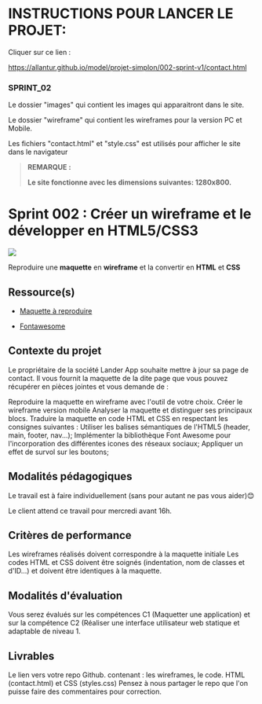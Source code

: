 # INSTRUCTIONS POUR LANCER LE PROJET:

Cliquer sur ce lien :

https://allantur.github.io/model/projet-simplon/002-sprint-v1/contact.html

### SPRINT_02

Le dossier "images" qui contient les images qui apparaitront dans le site.

Le dossier "wireframe" qui contient les wireframes pour la version PC et Mobile.

Les fichiers "contact.html" et "style.css" est utilisés pour afficher le site dans le navigateur

> **REMARQUE :**
>
> **Le site fonctionne avec les dimensions suivantes: 1280x800.**

# Sprint 002 : Créer un wireframe et le développer en HTML5/CSS3

![](https://simplonline.co/_next/image?url=https%3A%2F%2Fsimplonline-v3-prod.s3.eu-west-3.amazonaws.com%2Fmedia%2Fimage%2Fjpg%2F74699dd0-6e71-448b-9d24-3a4155805355.jpg&w=1280&q=75)

Reproduire une **maquette** en **wireframe** et la convertir en **HTML** et **CSS**

## Ressource(s)

- [Maquette à reproduire](https://simplonline-v3-prod.s3.eu-west-3.amazonaws.com/media/image/jpg/fcfcdcc5-f5d5-4ca4-a646-0c75337cbdf8.jpg)

- [Fontawesome](https://fontawesome.com/)

## Contexte du projet

Le propriétaire de la société Lander App souhaite mettre à jour sa page de contact. Il vous fournit la maquette de la dite page que vous pouvez récupérer en pièces jointes et vous demande de :

Reproduire la maquette en wireframe avec l'outil de votre choix. Créer le wireframe version mobile Analyser la maquette et distinguer ses principaux blocs. Traduire la maquette en code HTML et CSS en respectant les consignes suivantes : Utiliser les balises sémantiques de l'HTML5 (header, main, footer, nav...); Implémenter la bibliothèque Font Awesome pour l'incorporation des différentes icones des réseaux sociaux; Appliquer un effet de survol sur les boutons;

## Modalités pédagogiques

Le travail est à faire individuellement (sans pour autant ne pas vous aider)😊

Le client attend ce travail pour mercredi avant 16h.

## Critères de performance

Les wireframes réalisés doivent correspondre à la maquette initiale Les codes HTML et CSS doivent être soignés (indentation, nom de classes et d'ID...) et doivent être identiques à la maquette.

## Modalités d'évaluation

Vous serez évalués sur les compétences C1 (Maquetter une application) et sur la compétence C2 (Réaliser une interface utilisateur web statique et adaptable de niveau 1.

## Livrables

Le lien vers votre repo Github. contenant : les wireframes, le code. HTML (contact.html) et CSS (styles.css) Pensez à nous partager le repo que l'on puisse faire des commentaires pour correction.
